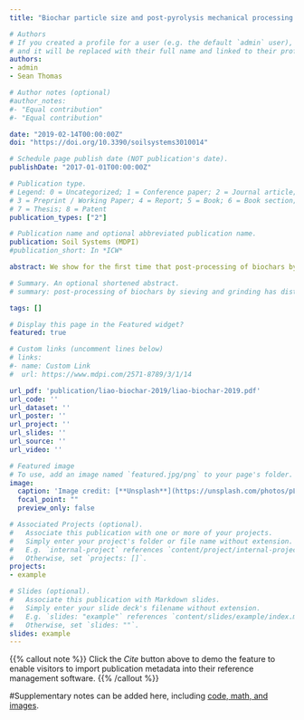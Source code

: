 ```yaml
---
title: "Biochar particle size and post-pyrolysis mechanical processing affect soil pH, water retention capacity, and plant performance"

# Authors
# If you created a profile for a user (e.g. the default `admin` user), write the username (folder name) here 
# and it will be replaced with their full name and linked to their profile.
authors:
- admin
- Sean Thomas

# Author notes (optional)
#author_notes:
#- "Equal contribution"
#- "Equal contribution"

date: "2019-02-14T00:00:00Z"
doi: "https://doi.org/10.3390/soilsystems3010014"

# Schedule page publish date (NOT publication's date).
publishDate: "2017-01-01T00:00:00Z"

# Publication type.
# Legend: 0 = Uncategorized; 1 = Conference paper; 2 = Journal article;
# 3 = Preprint / Working Paper; 4 = Report; 5 = Book; 6 = Book section;
# 7 = Thesis; 8 = Patent
publication_types: ["2"]

# Publication name and optional abbreviated publication name.
publication: Soil Systems (MDPI)
#publication_short: In *ICW*

abstract: We show for the ﬁrst time that post-processing of biochars by sieving and grinding has distinct effects on biochar chemical and physical properties, and that resulting differences in properties have large but strongly species-speciﬁc effects on plant performance in biochar-amended substrates.

# Summary. An optional shortened abstract.
# summary: post-processing of biochars by sieving and grinding has distinct effects on biochar chemical and physical properties, and that resulting differences in properties have large but strongly species-speciﬁc effects on plant performance in biochar-amended substrates.

tags: []

# Display this page in the Featured widget?
featured: true

# Custom links (uncomment lines below)
# links:
#- name: Custom Link
#  url: https://www.mdpi.com/2571-8789/3/1/14

url_pdf: 'publication/liao-biochar-2019/liao-biochar-2019.pdf'
url_code: ''
url_dataset: ''
url_poster: ''
url_project: ''
url_slides: ''
url_source: ''
url_video: ''

# Featured image
# To use, add an image named `featured.jpg/png` to your page's folder. 
image:
  caption: 'Image credit: [**Unsplash**](https://unsplash.com/photos/pLCdAaMFLTE)'
  focal_point: ""
  preview_only: false

# Associated Projects (optional).
#   Associate this publication with one or more of your projects.
#   Simply enter your project's folder or file name without extension.
#   E.g. `internal-project` references `content/project/internal-project/index.md`.
#   Otherwise, set `projects: []`.
projects:
- example

# Slides (optional).
#   Associate this publication with Markdown slides.
#   Simply enter your slide deck's filename without extension.
#   E.g. `slides: "example"` references `content/slides/example/index.md`.
#   Otherwise, set `slides: ""`.
slides: example
---
```


{{% callout note %}}
Click the *Cite* button above to demo the feature to enable visitors to import publication metadata into their reference management software.
{{% /callout %}}

#Supplementary notes can be added here, including [code, math, and images](https://wowchemy.com/docs/writing-markdown-latex/).
